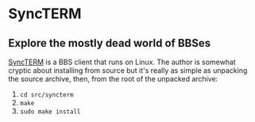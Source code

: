 # SyncTERM
## Explore the mostly dead world of BBSes

[SyncTERM](http://syncterm.bbsdev.net/) is a BBS client that runs on Linux. The
author is somewhat cryptic about installing from source but it's really as
simple as unpacking the source archive, then, from the root of the unpacked
archive:

1. `cd src/syncterm`
2. `make`
3. `sudo make install`
